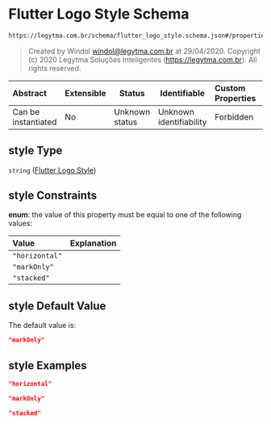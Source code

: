 # Flutter Logo Style Schema

```txt
https://legytma.com.br/schema/flutter_logo_style.schema.json#/properties/style
```




> Created by Windol [windol@legytma.com.br](mailto:windol@legytma.com.br) at 29/04/2020.
> Copyright (c) 2020 Legytma Soluções Inteligentes (<https://legytma.com.br>). All rights reserved.
>

| Abstract            | Extensible | Status         | Identifiable            | Custom Properties | Additional Properties | Access Restrictions | Defined In                                                                                                    |
| :------------------ | ---------- | -------------- | ----------------------- | :---------------- | --------------------- | ------------------- | ------------------------------------------------------------------------------------------------------------- |
| Can be instantiated | No         | Unknown status | Unknown identifiability | Forbidden         | Allowed               | none                | [flutter_logo_decoration.schema.json\*](../schema/flutter_logo_decoration.schema.json) |

## style Type

`string` ([Flutter Logo Style](flutter_logo_decoration-properties-flutter-logo-style.md))

## style Constraints

**enum**: the value of this property must be equal to one of the following values:

| Value          | Explanation |
| :------------- | ----------- |
| `"horizontal"` |             |
| `"markOnly"`   |             |
| `"stacked"`    |             |

## style Default Value

The default value is:

```json
"markOnly"
```

## style Examples

```json
"horizontal"
```

```json
"markOnly"
```

```json
"stacked"
```
